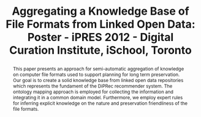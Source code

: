 ---
abstract: This paper presents an approach for semi-automatic aggregation of knowledge
  on computer file formats used to support planning for long term preservation. Our
  goal is to create a solid knowledge base from linked open data repositories which
  represents the fundament of the DiPRec recommender system. The ontology mapping
  approach is employed for collecting the information and integrating it in a common
  domain model. Furthermore, we employ expert rules for inferring explicit knowledge
  on the nature and preservation friendliness of the file formats.
creators:
- Gordea, Sergiu
- Graf, Roman
date: null
document_url: https://services.phaidra.univie.ac.at/api/object/o:293868/download
grand_parent: iPRES
institutions: []
keywords:
- ischool
- toronto
- canada
- linked data
- data repositories
- digital preservation
landing_page_url: https://phaidra.univie.ac.at/o:293868
language: eng
layout: publication
license: CC BY-NC-SA 3.0 AT
notes_url: null
parent: iPRES 2012
presentation_url: null
size: 730430
source_name: iPRES
title: 'Aggregating a Knowledge Base of File Formats from Linked Open Data: Poster
  - iPRES 2012 - Digital Curation Institute, iSchool, Toronto'
type: poster
year: 2012
---